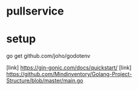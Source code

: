 # pullservice

# setup 

go get github.com/joho/godotenv

[link] https://gin-gonic.com/docs/quickstart/
[link] https://github.com/Mindinventory/Golang-Project-Structure/blob/master/main.go
